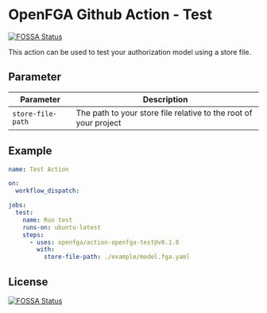 # OpenFGA Github Action - Test
[![FOSSA Status](https://app.fossa.com/api/projects/git%2Bgithub.com%2Fopenfga%2Faction-openfga-test.svg?type=shield)](https://app.fossa.com/projects/git%2Bgithub.com%2Fopenfga%2Faction-openfga-test?ref=badge_shield)


This action can be used to test your authorization model using a store file.

## Parameter

| Parameter  | Description   |
|----------|--------------|
| `store-file-path` | The path to your store file relative to the root of your project     | 

## Example

```yaml
name: Test Action

on:
  workflow_dispatch:

jobs:
  test:
    name: Run test
    runs-on: ubuntu-latest
    steps:
      - uses: openfga/action-openfga-test@v0.1.0
        with:
          store-file-path: ./example/model.fga.yaml
```


## License
[![FOSSA Status](https://app.fossa.com/api/projects/git%2Bgithub.com%2Fopenfga%2Faction-openfga-test.svg?type=large)](https://app.fossa.com/projects/git%2Bgithub.com%2Fopenfga%2Faction-openfga-test?ref=badge_large)
